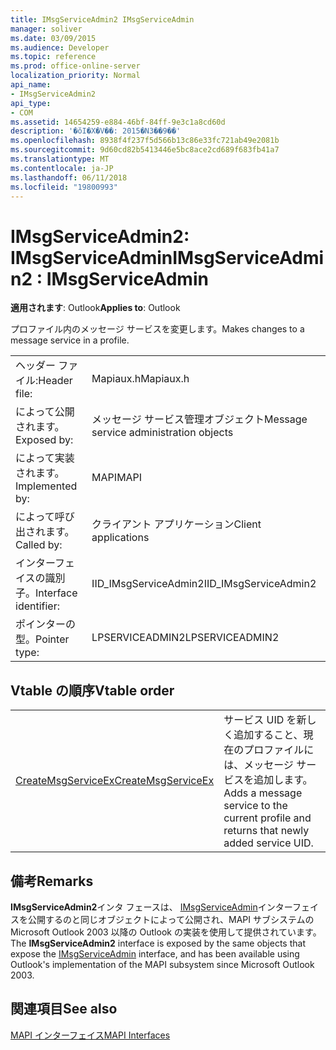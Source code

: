 ```yaml
---
title: IMsgServiceAdmin2 IMsgServiceAdmin
manager: soliver
ms.date: 03/09/2015
ms.audience: Developer
ms.topic: reference
ms.prod: office-online-server
localization_priority: Normal
api_name:
- IMsgServiceAdmin2
api_type:
- COM
ms.assetid: 14654259-e884-46bf-84ff-9e3c1a8cd60d
description: '�ŏI�X�V��: 2015�N3��9��'
ms.openlocfilehash: 8938f4f237f5d566b13c86e33fc721ab49e2081b
ms.sourcegitcommit: 9d60cd82b5413446e5bc8ace2cd689f683fb41a7
ms.translationtype: MT
ms.contentlocale: ja-JP
ms.lasthandoff: 06/11/2018
ms.locfileid: "19800993"
---
```

# <a name="imsgserviceadmin2--imsgserviceadmin"></a><span data-ttu-id="22142-103">IMsgServiceAdmin2: IMsgServiceAdmin</span><span class="sxs-lookup"><span data-stu-id="22142-103">IMsgServiceAdmin2 : IMsgServiceAdmin</span></span>

  
  
<span data-ttu-id="22142-104">**適用されます**: Outlook</span><span class="sxs-lookup"><span data-stu-id="22142-104">**Applies to**: Outlook</span></span> 
  
<span data-ttu-id="22142-105">プロファイル内のメッセージ サービスを変更します。</span><span class="sxs-lookup"><span data-stu-id="22142-105">Makes changes to a message service in a profile.</span></span>
  
|||
|:-----|:-----|
|<span data-ttu-id="22142-106">ヘッダー ファイル:</span><span class="sxs-lookup"><span data-stu-id="22142-106">Header file:</span></span>  <br/> |<span data-ttu-id="22142-107">Mapiaux.h</span><span class="sxs-lookup"><span data-stu-id="22142-107">Mapiaux.h</span></span>  <br/> |
|<span data-ttu-id="22142-108">によって公開されます。</span><span class="sxs-lookup"><span data-stu-id="22142-108">Exposed by:</span></span>  <br/> |<span data-ttu-id="22142-109">メッセージ サービス管理オブジェクト</span><span class="sxs-lookup"><span data-stu-id="22142-109">Message service administration objects</span></span>  <br/> |
|<span data-ttu-id="22142-110">によって実装されます。</span><span class="sxs-lookup"><span data-stu-id="22142-110">Implemented by:</span></span>  <br/> |<span data-ttu-id="22142-111">MAPI</span><span class="sxs-lookup"><span data-stu-id="22142-111">MAPI</span></span>  <br/> |
|<span data-ttu-id="22142-112">によって呼び出されます。</span><span class="sxs-lookup"><span data-stu-id="22142-112">Called by:</span></span>  <br/> |<span data-ttu-id="22142-113">クライアント アプリケーション</span><span class="sxs-lookup"><span data-stu-id="22142-113">Client applications</span></span>  <br/> |
|<span data-ttu-id="22142-114">インターフェイスの識別子。</span><span class="sxs-lookup"><span data-stu-id="22142-114">Interface identifier:</span></span>  <br/> |<span data-ttu-id="22142-115">IID_IMsgServiceAdmin2</span><span class="sxs-lookup"><span data-stu-id="22142-115">IID_IMsgServiceAdmin2</span></span>  <br/> |
|<span data-ttu-id="22142-116">ポインターの型。</span><span class="sxs-lookup"><span data-stu-id="22142-116">Pointer type:</span></span>  <br/> |<span data-ttu-id="22142-117">LPSERVICEADMIN2</span><span class="sxs-lookup"><span data-stu-id="22142-117">LPSERVICEADMIN2</span></span>  <br/> |
   
## <a name="vtable-order"></a><span data-ttu-id="22142-118">Vtable の順序</span><span class="sxs-lookup"><span data-stu-id="22142-118">Vtable order</span></span>

|||
|:-----|:-----|
|[<span data-ttu-id="22142-119">CreateMsgServiceEx</span><span class="sxs-lookup"><span data-stu-id="22142-119">CreateMsgServiceEx</span></span>](imsgserviceadmin2-createmsgserviceex.md) <br/> |<span data-ttu-id="22142-120">サービス UID を新しく追加すること、現在のプロファイルには、メッセージ サービスを追加します。</span><span class="sxs-lookup"><span data-stu-id="22142-120">Adds a message service to the current profile and returns that newly added service UID.</span></span>  <br/> |
   
## <a name="remarks"></a><span data-ttu-id="22142-121">備考</span><span class="sxs-lookup"><span data-stu-id="22142-121">Remarks</span></span>

<span data-ttu-id="22142-122">**IMsgServiceAdmin2**インタ フェースは、 [IMsgServiceAdmin](imsgserviceadminiunknown.md)インターフェイスを公開するのと同じオブジェクトによって公開され、MAPI サブシステムの Microsoft Outlook 2003 以降の Outlook の実装を使用して提供されています。</span><span class="sxs-lookup"><span data-stu-id="22142-122">The **IMsgServiceAdmin2** interface is exposed by the same objects that expose the [IMsgServiceAdmin](imsgserviceadminiunknown.md) interface, and has been available using Outlook's implementation of the MAPI subsystem since Microsoft Outlook 2003.</span></span> 
  
## <a name="see-also"></a><span data-ttu-id="22142-123">関連項目</span><span class="sxs-lookup"><span data-stu-id="22142-123">See also</span></span>



[<span data-ttu-id="22142-124">MAPI インターフェイス</span><span class="sxs-lookup"><span data-stu-id="22142-124">MAPI Interfaces</span></span>](mapi-interfaces.md)

